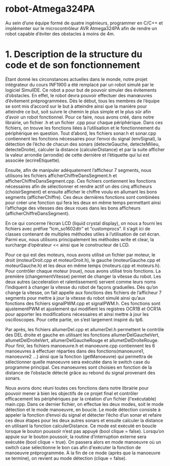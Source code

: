 # robot-Atmega324PA

Au sein d’une équipe formé de quatre ingénieurs, programmer en C/C++ et implémenter sur le microcontrôleur AVR Atmega324PA afin de rendre un robot capable d’éviter des obstacles à moins de 4m.

# 1. Description de la structure du code et de son fonctionnement

Étant donné les circonstances actuelles dans le monde, notre projet intégrateur du 
cours INF1900 a été remplacé par un robot simulé par le logiciel SimullDE. Ce robot 
a pour but de pouvoir simuler des évitements d’obstacles. En effet, le robot devra 
pouvoir effectuer des manœuvres d’évitement préprogrammées. Dès le début, tous 
les membres de l’équipe se sont mis d’accord sur le but à atteindre ainsi que la 
manière pour atteindre ce but, soit suivre le chemin le plus simple et le plus sûr afin 
d’avoir un robot fonctionnel. Pour ce faire, nous avons créé, dans notre librairie, un 
fichier .h et un fichier .cpp pour chaque périphérique. Dans ces fichiers, on trouve les 
fonctions liées à l’utilisation et le fonctionnement du périphérique en question.
Tout d’abord, les fichiers sonar.h et sonar.cpp contiennent les fonctions nécessaires 
pour l’envoi du signal (envSignal), la détection de l’écho de chacun des sonars 
(detecteGauche, detecteMilieu, detecteDroite), calculer la distance 
(calculerDistance) et par la suite afficher la valeur arrondie (arrondie) de cette 
dernière et l’étiquette qui lui est associée (ecrireEtiquette).

Ensuite, afin de manipuler adéquatement l’afficheur 7 segments, nous utilisons les 
fichiers afficherChiffreDansSegment.h et afficherChiffreDansSegment.cpp. Ces 
fichiers contiennent les fonctions nécessaires afin de sélectionner et rendre actif un 
des cinq afficheurs (choisirSegment) et ensuite afficher le chiffre voulu en allumant 
les bons segments (afficherChiffre). Ces deux dernières fonctions sont combinées 
pour créer une fonction qui fera les deux en même temps permettant ainsi l’affichage 
des vitesses des deux roues dans les bons afficheurs 
(afficherChiffreDansSegment).

En ce qui concerne l’écran LCD (liquid crystal display), on nous a fourni les fichiers 
avec préfixe “lcm_so1602dtr” et “customprocs”. Il s’agit ici de classes contenant de 
multiples méthodes utiles à l’utilisation de cet écran. Parmi eux, nous utilisons 
principalement les méthodes write et clear, la surcharge d’opérateur << ainsi que le 
constructeur de LCD.

Pour ce qui est des moteurs, nous avons utilisé un fichier par moteur, le droit 
(moteurDroit.cpp et moteurDroit.h), le gauche (moteurGauche.cpp et 
moteurGauche.h) et les deux en même temps (moteurs.cpp et moteurs.h). Pour 
contrôler chaque moteur (roue), nous avons utilisé trois fonctions. La première 
(changementVitesse) permet de changer la vitesse du robot. Les deux autres 
(acceleration et ralentissement) servent comme leurs noms l’indiquent à changer la 
vitesse du robot de façons graduelles. Dès qu’on change la vitesse, on fait appelle 
aux fonctions des fichiers de l’afficheur 7 segments pour mettre à jour la vitesse du 
robot simulé ainsi qu’aux fonctions des fichiers signalPWM.cpp et signalPWM.h. Ces 
fonctions sont ajustementPWM et ajustement qui modifient les registres OCR1B et OCR1A 
pour apporter les modifications nécessaires et ainsi mettre à jour les 
oscilloscopes. Pour cette partie, on s’est largement inspiré du tp6.

Par après, les fichiers allumerDel.cpp et allumerDel.h permettent le contrôle des DEL 
droite et gauche en utilisant les fonctions allumerDelGaucheVert, 
allumetDelDroiteVert, allumerDelGaucheRouge et allumetDelDroiteRouge.
Pour finir, les fichiers manoeuvre.h et manoeuvre.cpp contiennent les 6 manoeuvres 
à effectuer réparties dans des fonctions(manoeuvre1, manoeuvre2 ...) ainsi que la 
fonction (getManoeuvre) qui permettra de sélectionner quelle manoeuvre sera 
exécutée dans le switch case du programme principal. Ces manoeuvres sont choisies 
en fonction de la distance de l’obstacle détecté grâce au rebond du signal provenant 
des sonars.

Nous avons donc réuni toutes ces fonctions dans notre librairie pour pouvoir mener à 
bien les objectifs de ce projet final et contrôler efficacement les périphériques par la 
création d’un fichier (l'exécutable) main.cpp. Dans ce dernier fichier, on effectue les 
deux modes, soit le mode détection et le mode manoeuvre, en boucle. Le mode 
détection consiste à appeler la fonction d’envoi du signal et détecter l’écho d’un sonar 
et refaire ces deux étapes pour les deux autres sonars et ensuite calculer la distance 
en utilisant la fonction calculerDistance. Ce mode est exécuté en boucle lorsque le 
bouton poussoir n’est pas appuyé (bool clique = false). Lorsqu’on appuie sur le bouton 
poussoir, la routine d’interruption externe sera exécutée (bool clique = true). On 
passera alors en mode manoeuvre où un switch case sélectionne le bon cas afin 
d'exécuter la fonction de manoeuvre préprogrammée. À la fin de ce mode (après que
la manoeuvre se termine), on revient au mode détection (clique = false). 
